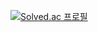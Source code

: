 

<!--
**syeongk/syeongk** is a ✨ _special_ ✨ repository because its `README.md` (this file) appears on your GitHub profile.

Here are some ideas to get you started:

- 🔭 I’m currently working on ... iOS + Spring Boot 앱 개발
- 🌱 I’m currently learning ...
- 👯 I’m looking to collaborate on ...
- 🤔 I’m looking for help with ...
- 💬 Ask me about ... Java, Spring Boot, MySQL
- 📫 How to reach me: ...
- 😄 Pronouns: ...
- ⚡ Fun fact: ...
-->

[![Solved.ac 프로필](http://mazassumnida.wtf/api/v2/generate_badge?boj=imsyk)](https://solved.ac/imsyk)​
